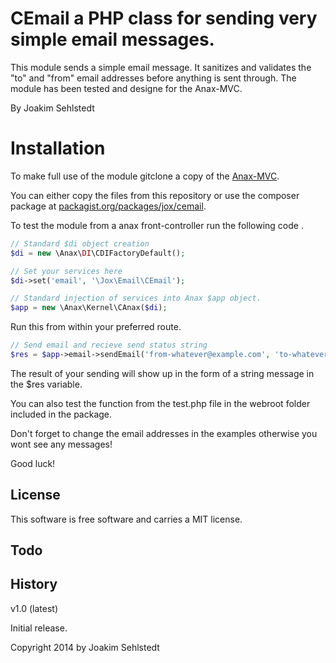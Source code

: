 CEmail a PHP class for sending very simple email messages.
==================================

This module sends a simple email message. It sanitizes and validates the "to" and "from" email addresses before anything is sent through. The module has been tested and designe for the Anax-MVC.

By Joakim Sehlstedt

Installation
=============

To make full use of the module gitclone a copy of the [Anax-MVC](https://github.com/mosbth/Anax-MVC).

You can either copy the files from this repository or use the composer package at [packagist.org/packages/jox/cemail](https://packagist.org/packages/jox/cemail).

To test the module from a anax front-controller run the following code . 

```php
// Standard $di object creation
$di = new \Anax\DI\CDIFactoryDefault();

// Set your services here
$di->set('email', '\Jox\Email\CEmail');

// Standard injection of services into Anax $app object.
$app = new \Anax\Kernel\CAnax($di);
```

Run this from within your preferred route.

```php
// Send email and recieve send status string
$res = $app->email->sendEmail('from-whatever@example.com', 'to-whatever@example.com', 'Message Subjectline', 'Message body...');
```
The result of your sending will show up in the form of a string message in the $res variable.

You can also test the function from the test.php file in the webroot folder included in the package.

Don't forget to change the email addresses in the examples otherwise you wont see any messages!

Good luck!

License
----------------------------------

This software is free software and carries a MIT license.



Todo
----------------------------------



History
----------------------------------

v1.0 (latest)

Initial release.



 Copyright 2014 by Joakim Sehlstedt